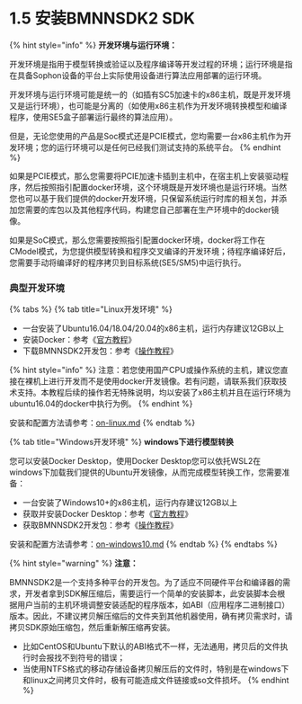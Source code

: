 # 1.5 安装BMNNSDK2 SDK

{% hint style="info" %}
**开发环境与运行环境：**

开发环境是指用于模型转换或验证以及程序编译等开发过程的环境；运行环境是指在具备Sophon设备的平台上实际使用设备进行算法应用部署的运行环境。

开发环境与运行环境可能是统一的（如插有SC5加速卡的x86主机，既是开发环境又是运行环境），也可能是分离的（如使用x86主机作为开发环境转换模型和编译程序，使用SE5盒子部署运行最终的算法应用）。

但是，无论您使用的产品是Soc模式还是PCIE模式，您均需要一台x86主机作为开发环境；您的运行环境可以是任何已经我们测试支持的系统平台。
{% endhint %}

如果是PCIE模式，那么您需要将PCIE加速卡插到主机中，在宿主机上安装驱动程序，然后按照指引配置docker环境，这个环境既是开发环境也是运行环境。当然您也可以基于我们提供的docker开发环境，只保留系统运行时库的相关包，并添加您需要的库包以及其他程序代码，构建您自己部署在生产环境中的docker镜像。

如果是SoC模式，那么您需要按照指引配置docker环境，docker将工作在CModel模式，为您提供模型转换和程序交叉编译的开发环境；待程序编译好后，您需要手动将编译好的程序拷贝到目标系统(SE5/SM5)中运行执行。

### 典型开发环境

{% tabs %}
{% tab title="Linux开发环境" %}
* 一台安装了Ubuntu16.04/18.04/20.04的x86主机，运行内存建议12GB以上
* 安装Docker：参考《[官方教程](https://docs.docker.com/engine/install/)》
* 下载BMNNSDK2开发包：参考《[操作教程](../get.md)》

{% hint style="info" %}
注意：若您使用国产CPU或操作系统的主机，建议您直接在裸机上进行开发而不是使用docker开发镜像。若有问题，请联系我们获取技术支持。本教程后续的操作若无特殊说明，均以安装了x86主机并且在运行环境为ubuntu16.04的docker中执行为例。
{% endhint %}



安装和配置方法请参考：[on-linux.md](on-linux.md "mention")
{% endtab %}

{% tab title="Windows开发环境" %}
**windows下进行模型转换**

您可以安装Docker Desktop，使用Docker Desktop您可以依托WSL2在windows下加载我们提供的Ubuntu开发镜像，从而完成模型转换工作，您需要准备：

* 一台安装了Windows10+的x86主机，运行内存建议12GB以上
* 获取并安装Docker Desktop：参考《[官方教程](https://docs.docker.com/desktop/windows/install/)》
* 获取BMNNSDK2开发包：参考《[操作教程](../get.md)》



安装和配置方法请参考：[on-windows10.md](on-windows10.md "mention")
{% endtab %}
{% endtabs %}

{% hint style="warning" %}
**注意：**

BMNNSDK2是一个支持多种平台的开发包。为了适应不同硬件平台和编译器的需求，开发者拿到SDK解压缩后，需要运行一个简单的安装脚本，此安装脚本会根据用户当前的主机环境调整安装适配的程序版本，如ABI（应用程序二进制接口）版本。因此，不建议拷贝解压缩后的文件夹到其他机器使用，确有拷贝需求时，请拷贝SDK原始压缩包，然后重新解压缩再安装。

* 比如CentOS和Ubuntu下默认的ABI格式不一样，无法通用，拷贝后的文件执行时会报找不到符号的错误；
* 当使用NTFS格式的移动存储设备拷贝解压后的文件时，特别是在windows下和linux之间拷贝文件时，极有可能造成文件链接或so文件损坏。
{% endhint %}

